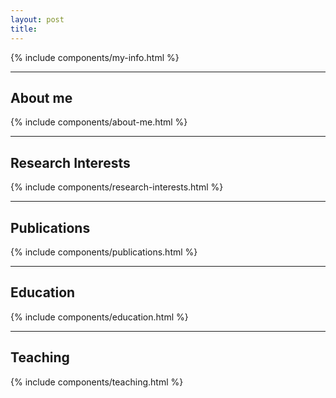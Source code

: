 ```yaml
---
layout: post
title: 
---
```


{% include components/my-info.html %}

---

## About me
{% include components/about-me.html %}

---

## Research Interests
{% include components/research-interests.html %}

---

## Publications
{% include components/publications.html %}

---

## Education
{% include components/education.html %}

---

## Teaching
{% include components/teaching.html %}

<!-- --- -->
<!-- 
## Technical Skills
{% include components/technical-skills.html %} -->



